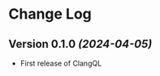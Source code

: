 Change Log
==========

Version 0.1.0 *(2024-04-05)*
-----------------------------

* First release of ClangQL